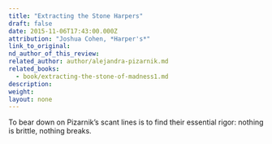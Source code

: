 ```yaml
---
title: "Extracting the Stone Harpers"
draft: false
date: 2015-11-06T17:43:00.000Z
attribution: "Joshua Cohen, *Harper's*"
link_to_original:
nd_author_of_this_review:
related_author: author/alejandra-pizarnik.md
related_books:
  - book/extracting-the-stone-of-madness1.md
description:
weight:
layout: none
---
```

To bear down on Pizarnik’s scant lines is to find their essential rigor: nothing is brittle, nothing breaks.

